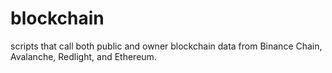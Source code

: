# blockchain
scripts that call both public and owner blockchain data from Binance Chain, Avalanche, Redlight, and Ethereum. 
